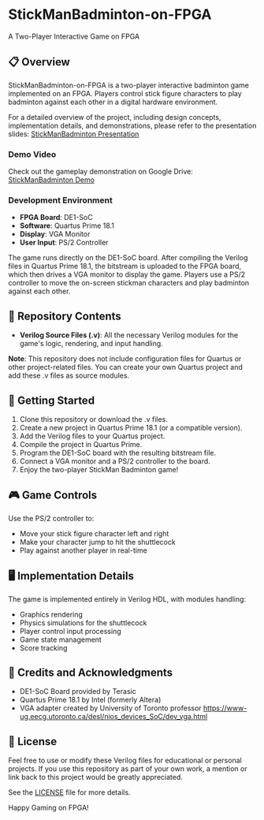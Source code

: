 # StickManBadminton-on-FPGA

A Two-Player Interactive Game on FPGA

## 📋 Overview

StickManBadminton-on-FPGA is a two-player interactive badminton game implemented on an FPGA. Players control stick figure characters to play badminton against each other in a digital hardware environment.

For a detailed overview of the project, including design concepts, implementation details, and demonstrations, please refer to the presentation slides:
[StickManBadminton Presentation](https://docs.google.com/presentation/d/1zoz6aC_Ih6Uw6YF6MzBEiaykrYxHg3aTIHqkL9wZQng/edit?usp=sharing)

### Demo Video
Check out the gameplay demonstration on Google Drive:
[StickManBadminton Demo](https://drive.google.com/file/d/1PP2bYJcBR7BYThMZTCKkJW73poz9YS4P/view?usp=sharing)

### Development Environment
- **FPGA Board**: DE1-SoC
- **Software**: Quartus Prime 18.1
- **Display**: VGA Monitor
- **User Input**: PS/2 Controller

The game runs directly on the DE1-SoC board. After compiling the Verilog files in Quartus Prime 18.1, the bitstream is uploaded to the FPGA board, which then drives a VGA monitor to display the game. Players use a PS/2 controller to move the on-screen stickman characters and play badminton against each other.

## 📁 Repository Contents

- **Verilog Source Files (.v)**: All the necessary Verilog modules for the game's logic, rendering, and input handling.

**Note**: This repository does not include configuration files for Quartus or other project-related files. You can create your own Quartus project and add these .v files as source modules.

## 🚀 Getting Started

1. Clone this repository or download the .v files.
2. Create a new project in Quartus Prime 18.1 (or a compatible version).
3. Add the Verilog files to your Quartus project.
4. Compile the project in Quartus Prime.
5. Program the DE1-SoC board with the resulting bitstream file.
6. Connect a VGA monitor and a PS/2 controller to the board.
7. Enjoy the two-player StickMan Badminton game!

## 🎮 Game Controls

Use the PS/2 controller to:
- Move your stick figure character left and right
- Make your character jump to hit the shuttlecock
- Play against another player in real-time

## 🖥️ Implementation Details

The game is implemented entirely in Verilog HDL, with modules handling:
- Graphics rendering
- Physics simulations for the shuttlecock
- Player control input processing
- Game state management
- Score tracking

## 🙏 Credits and Acknowledgments

- DE1-SoC Board provided by Terasic
- Quartus Prime 18.1 by Intel (formerly Altera)
- VGA adapter created by University of Toronto professor https://www-ug.eecg.utoronto.ca/desl/nios_devices_SoC/dev_vga.html
## 📄 License

Feel free to use or modify these Verilog files for educational or personal projects. If you use this repository as part of your own work, a mention or link back to this project would be greatly appreciated.

See the [LICENSE](https://github.com/Ryan-Ren0330/StickManBadminton-on-FPGA/blob/main/LICENSE) file for more details.

Happy Gaming on FPGA!
